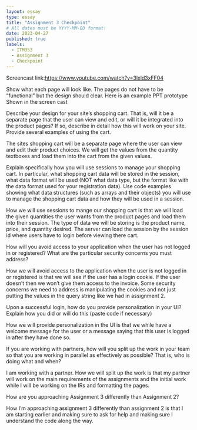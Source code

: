 ```yaml
---
layout: essay
type: essay
title: "Assignment 3 Checkpoint"
# All dates must be YYYY-MM-DD format!
date: 2023-04-27
published: true
labels:
  - ITM353
  - Assignment 3
  - Checkpoint
---
```

Screencast link:https://www.youtube.com/watch?v=3lxld3xFF04

Show what each page will look like. The pages do not have to be “functional” but the design should clear. Here is an example PPT prototype
Shown in the screen cast

Describe your design for your site’s shopping cart. That is, will it be a separate page that the user can view and edit, or will it be integrated into the product pages? If so, describe in detail how this will work on your site. Provide several examples of using the cart.

The sites shopping cart will be a separate page where the user can view and edit their product choices. We will get the values from the quantity textboxes and load them into the cart from the given values.

Explain specifically how you will use sessions to manage your shopping cart. In particular, what shopping cart data will be stored in the session, what data format will be used (NOT what data type, but the format like with the data format used for your registration data). Use code examples showing what data structures (such as arrays and their objects) you will use to manage the shopping cart data and how they will be used in a session.

How we will use sessions to mange our shopping cart is that we will load the given quantities the user wants from the product pages and load them into their session. The type of data we will be storing is the product name, price, and quantity desired. The server can load the session by the session id where users have to login before viewing there cart. 

How will you avoid access to your application when the user has not logged in or registered? What are the particular security concerns you must address?

How we will avoid access to the application when the user is not logged in or registered is that we will see if the user has a login cookie. If the user doesn’t then we won’t give them access to the invoice. Some security concerns we need to address is manipulating the cookies and not just putting the values in the query string like we had in assignment 2.

Upon a successful login, how do you provide personalization in your UI? Explain how you did or will do this (paste code if necessary)

How we will provide personalization in the UI is that we while have a welcome message for the user or a message saying that this user is logged in after they have done so.

If you are working with partners, how will you split up the work in your team so that you are working in parallel as effectively as possible? That is, who is doing what and when?

I am working with a partner. How we will split up the work is that my partner will work on the main requirements of the assignments and the initial work while I will be working on the IRs and formatting the pages.

How are you approaching Assignment 3 differently than Assignment 2?

How I’m approaching assignment 3 differently than assignment 2 is that I am starting earlier and making sure to ask for help and making sure I understand the code along the way.

